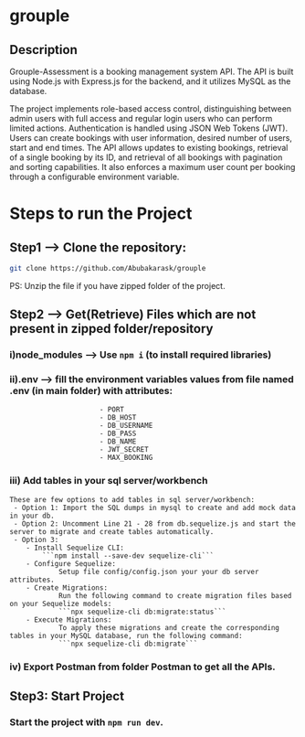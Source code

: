 # grouple

## Description

Grouple-Assessment is a booking management system API. The API is built using Node.js with Express.js for the backend, and it utilizes MySQL as the database.

The project implements role-based access control, distinguishing between admin users with full access and regular login users who can perform limited actions. Authentication is handled using JSON Web Tokens (JWT). Users can create bookings with user information, desired number of users, start and end times. The API allows updates to existing bookings, retrieval of a single booking by its ID, and retrieval of all bookings with pagination and sorting capabilities. It also enforces a maximum user count per booking through a configurable environment variable.

# Steps to run the Project

## Step1 --> Clone the repository:

```bash
git clone https://github.com/Abubakarask/grouple
```

PS: Unzip the file if you have zipped folder of the project.

## Step2 --> Get(Retrieve) Files which are not present in zipped folder/repository

### i)node_modules --> Use `npm i` (to install required libraries)

### ii).env --> fill the environment variables values from file named .env (in main folder) with attributes:

                          - PORT
                          - DB_HOST
                          - DB_USERNAME
                          - DB_PASS
                          - DB_NAME
                          - JWT_SECRET
                          - MAX_BOOKING

### iii) Add tables in your sql server/workbench

    These are few options to add tables in sql server/workbench:
     - Option 1: Import the SQL dumps in mysql to create and add mock data in your db.
     - Option 2: Uncomment Line 21 - 28 from db.sequelize.js and start the server to migrate and create tables automatically.
     - Option 3:
        - Install Sequelize CLI:
            ```npm install --save-dev sequelize-cli```
        - Configure Sequelize:
                Setup file config/config.json your your db server attributes.
        - Create Migrations:
                Run the following command to create migration files based on your Sequelize models:
                ```npx sequelize-cli db:migrate:status```
        - Execute Migrations:
                To apply these migrations and create the corresponding tables in your MySQL database, run the following command:
                ```npx sequelize-cli db:migrate```

### iv) Export Postman from folder Postman to get all the APIs.

## Step3: Start Project

### Start the project with `npm run dev`.

